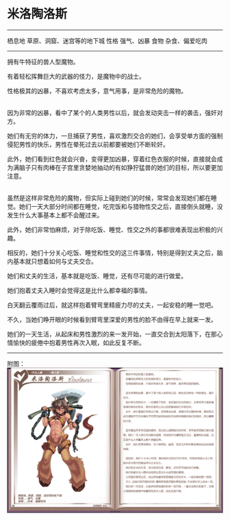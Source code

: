 # 米洛陶洛斯

  -------- ----------------------------
  栖息地   草原、洞窟、迷宫等的地下城
  性格     强气、凶暴
  食物     杂食、偏爱吃肉
  -------- ----------------------------

拥有牛特征的兽人型魔物。

有着轻松挥舞巨大的武器的怪力，是魔物中的战士。

性格极其的凶暴，不喜欢考虑太多，意气用事，是非常危险的魔物。

<br>
因为非常的凶暴，看中了某个的人类男性以后，就会发动突击一样的袭击，强奸对方。

她们有无穷的体力，一旦捕获了男性，喜欢激烈交合的她们，会享受单方面的强制侵犯男性的快乐，男性在晕死过去以前都要被她们不断轮奸。

此外，她们看到红色就会兴奋，变得更加凶暴，穿着红色衣服的时候，直接就会成为满脑子只有肉棒在子宫里贪婪地抽动的有如狰狞猛兽的她们的目标，所以要更加注意。

<br>
虽然是这样非常危险的魔物，但实际上碰到她们的时候，常常会发现她们都在睡觉。她们一天大部分时间都在睡觉，吃完饭和与猎物性交之后，直接倒头就睡，没发生什么大事基本上都不会醒过来。

此外，她们非常怕麻烦，对于除吃饭、睡觉、性交之外的事都很难表现出积极的兴趣。

相反的，她们十分关心吃饭、睡觉和性交的这三件事情，特别是得到丈夫之后，脑内基本就只想着如何与丈夫交合。

她们和丈夫的生活，基本就是吃饭、睡觉，还有尽可能的进行做爱。

她们抱着丈夫入睡时会觉得这是比什么都幸福的事情。

白天翻云覆雨过后，就这样抱着臂弯里精疲力尽的丈夫，一起安稳的睡一觉吧。

不久，当她们睁开眼的时候看到臂弯里深爱的男性的脸不由得在早上就来一发。

她们的一天生活，从起床和男性激烈的来一发开始，一直交合到太阳落下，在那心情愉快的疲倦中抱着男性再次入眠，如此反复不断。

------------------------------------------------------------------------

附图： ![](img\魔物娘图鉴I\76-77米洛陶洛斯.jpg)
